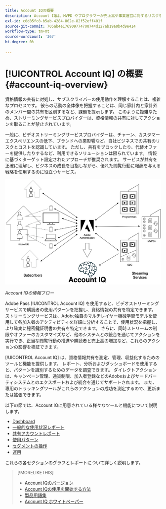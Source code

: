 ```yaml
---
title: Account IQの概要
description: Account IQは、MVPD やプログラマーが売上高や事業運営に対するリスクを理解し、資格情報の不正の影響を軽減するために最も効果的なアクションを判断するのに役立ちます。
exl-id: c0d85fc8-b5ab-4284-802e-82f52eff401f
source-git-commit: 705ab4e176909774700744d127ab19a0b4d9e414
workflow-type: tm+mt
source-wordcount: '367'
ht-degree: 0%

---
```


# [!UICONTROL Account IQ] の概要 {#account-iq-overview}

資格情報の共有に対処し、サブスクライバーの使用動作を理解することは、複雑なプロセスです。 彼らの活動の全体像を把握することは、同じ家計内と家計外のメンバー間の共有を区別するなど、課題を提示します。 このように複雑なため、ストリーミングサービスプロバイダーは、資格情報の共有に対してアクションを取ることが禁止されています。

一般に、ビデオストリーミングサービスプロバイダーは、チャーン、カスタマーエクスペリエンスの低下、ブランドへの悪影響など、自社ビジネスでの共有のリスクとコストを認識しています。 ただし、共有をブロックしたり、代替オファーを提供したりするなど、利用できるソリューションは限られています。 情報に基づくターゲット設定されたアプローチが推奨されます。 サービスが共有を正確に理解し、ビジネスの成長を目指しながら、優れた閲覧行動に報酬を与える戦略を使用するのに役立つサービス。</span>

![Account IQのフロー図 ](assets/aiq-intro.png)

*Account IQの情報フロー*

Adobe Pass [!UICONTROL Account IQ] を使用すると、ビデオストリーミングサービスで購読者の使用パターンを把握し、資格情報の共有を特定できます。 ストリーミングサービスは、Adobe独自のマルチレイヤー機械学習モデルを使用して各加入者のアクティビティを詳細に分析することで、使用状況を把握し、より確実に秘密鍵証明書の共有を特定できます。 さらに、同時ストリームの制限やオファーのカスタマイズなど、他のシステムとの統合を通じてアクションを実行でき、正当な閲覧行動の推進や購読者と売上高の増加など、これらのアクションの影響を検証できます。

[!UICONTROL Account IQ] は、資格情報共有を測定、管理、収益化するためのツールと機能を提供します。 レポート、分析およびダッシュボードを使用すると、パターンを識別するためのデータを調査できます。 ダイレクトアクションは、キャンペーン管理、通貨制限、加入者登録などのAdobeおよびサードパーティシステムとのエクスポートおよび統合を通じてサポートされます。 また、専用のトラッキングツールがこれらのアクションの成功を測定するので、更新または拡張できます。

以下の節では、Account IQに用意されている様々なツールと機能について説明します。

* [Dashboard](/help/accountiq/introduction-dashboard.md)
* [一般的な使用状況レポート](/help/accountiq/general-usage-reports.md)
* [共有アカウントレポート](/help/accountiq/shared-acc-reports.md)
* [使用パターン](/help/accountiq/usage-patterns.md)
* [セグメントの操作](/help/accountiq/work-with-segments.md)
* [運用](/help/accountiq/operations.md)

これらの各セクションのグラフとレポートについて詳しく説明します。

>[!MORELIKETHIS]
>
>* [Account IQのバージョン ](/help/accountiq/versions-aiq.md)
>* [Account IQの使用を開始する方法 ](/help/accountiq/get-started.md)
>* [ 製品用語集 ](/help/accountiq/product-concepts.md)
>* [Account IQ ホワイトペーパー ](https://www.adobe.com/content/dam/dx/us/en/products/primetime/resources/primetime-account-iq-whitepaper.pdf)


